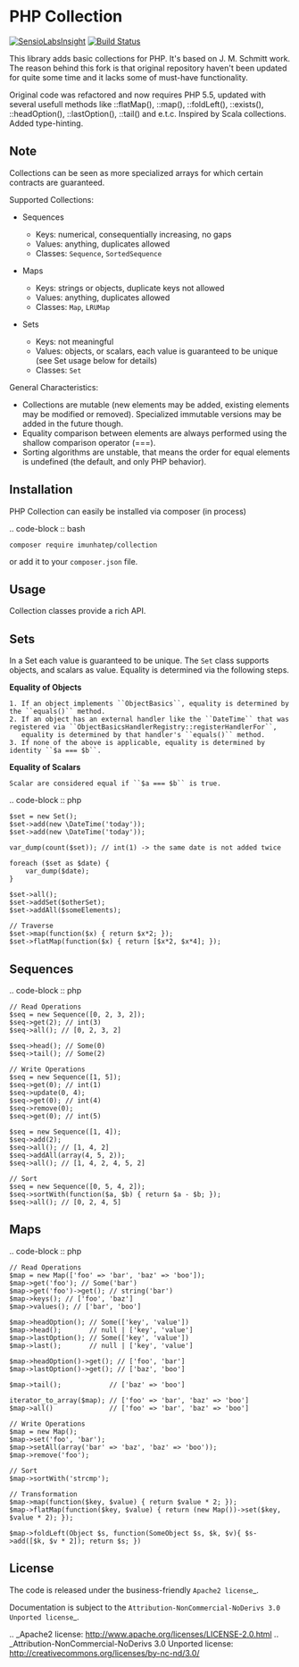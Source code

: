 PHP Collection
==============

[![SensioLabsInsight](https://insight.sensiolabs.com/projects/0448ddfd-68f8-4c77-a37b-2f3883652a68/mini.png)](https://insight.sensiolabs.com/projects/0448ddfd-68f8-4c77-a37b-2f3883652a68)
[![Build Status](https://travis-ci.org/Imunhatep/php-collection.svg?branch=master)](https://travis-ci.org/Imunhatep/php-collection)

This library adds basic collections for PHP. It's based on J. M. Schmitt work. The reason behind this fork is that original repository haven't been updated for quite some time and it laсks some of must-have functionality.

Original code was refactored and now requires PHP 5.5, updated with several usefull methods like ::flatMap(), ::map(), ::foldLeft(), ::exists(), ::headOption(),  ::lastOption(), ::tail()  and e.t.c. Inspired by Scala collections. Added type-hinting.

Note
-------

Collections can be seen as more specialized arrays for which certain contracts are guaranteed.

Supported Collections:

- Sequences

  - Keys: numerical, consequentially increasing, no gaps
  - Values: anything, duplicates allowed
  - Classes: ``Sequence``, ``SortedSequence``


- Maps

  - Keys: strings or objects, duplicate keys not allowed
  - Values: anything, duplicates allowed
  - Classes: ``Map``, ``LRUMap``


- Sets

  - Keys: not meaningful
  - Values: objects, or scalars, each value is guaranteed to be unique (see Set usage below for details)
  - Classes: ``Set``

General Characteristics:

- Collections are mutable (new elements may be added, existing elements may be modified or removed). Specialized
  immutable versions may be added in the future though.
- Equality comparison between elements are always performed using the shallow comparison operator (===).
- Sorting algorithms are unstable, that means the order for equal elements is undefined (the default, and only PHP behavior).


Installation
------------
PHP Collection can easily be installed via composer (in process)

.. code-block :: bash

    composer require imunhatep/collection

or add it to your ``composer.json`` file.

Usage
-----
Collection classes provide a rich API.

Sets
-----
In a Set each value is guaranteed to be unique. The ``Set`` class supports objects, and scalars as value. Equality
is determined via the following steps.

**Equality of Objects**

    1. If an object implements ``ObjectBasics``, equality is determined by the ``equals()`` method.
    2. If an object has an external handler like the ``DateTime`` that was registered via ``ObjectBasicsHandlerRegistry::registerHandlerFor``,
       equality is determined by that handler's ``equals()`` method.
    3. If none of the above is applicable, equality is determined by identity ``$a === $b``.

**Equality of Scalars**

    Scalar are considered equal if ``$a === $b`` is true.


.. code-block :: php

    $set = new Set();
    $set->add(new \DateTime('today'));
    $set->add(new \DateTime('today'));

    var_dump(count($set)); // int(1) -> the same date is not added twice

    foreach ($set as $date) {
        var_dump($date);
    }

    $set->all();
    $set->addSet($otherSet);
    $set->addAll($someElements);

    // Traverse
    $set->map(function($x) { return $x*2; });
    $set->flatMap(function($x) { return [$x*2, $x*4]; });


Sequences
---------

.. code-block :: php

    // Read Operations
    $seq = new Sequence([0, 2, 3, 2]);
    $seq->get(2); // int(3)
    $seq->all(); // [0, 2, 3, 2]

    $seq->head(); // Some(0)
    $seq->tail(); // Some(2)

    // Write Operations
    $seq = new Sequence([1, 5]);
    $seq->get(0); // int(1)
    $seq->update(0, 4);
    $seq->get(0); // int(4)
    $seq->remove(0);
    $seq->get(0); // int(5)

    $seq = new Sequence([1, 4]);
    $seq->add(2);
    $seq->all(); // [1, 4, 2]
    $seq->addAll(array(4, 5, 2));
    $seq->all(); // [1, 4, 2, 4, 5, 2]

    // Sort
    $seq = new Sequence([0, 5, 4, 2]);
    $seq->sortWith(function($a, $b) { return $a - $b; });
    $seq->all(); // [0, 2, 4, 5]

Maps
----

.. code-block :: php

    // Read Operations
    $map = new Map(['foo' => 'bar', 'baz' => 'boo']);
    $map->get('foo'); // Some('bar')
    $map->get('foo')->get(); // string('bar')
    $map->keys(); // ['foo', 'baz']
    $map->values(); // ['bar', 'boo']

    $map->headOption(); // Some(['key', 'value'])
    $map->head();       // null | ['key', 'value']
    $map->lastOption(); // Some(['key', 'value'])
    $map->last();       // null | ['key', 'value']
    
    $map->headOption()->get(); // ['foo', 'bar']
    $map->lastOption()->get(); // ['baz', 'boo']
    
    $map->tail();            // ['baz' => 'boo']

    iterator_to_array($map); // ['foo' => 'bar', 'baz' => 'boo']
    $map->all()              // ['foo' => 'bar', 'baz' => 'boo']

    // Write Operations
    $map = new Map();
    $map->set('foo', 'bar');
    $map->setAll(array('bar' => 'baz', 'baz' => 'boo'));
    $map->remove('foo');

    // Sort
    $map->sortWith('strcmp');

    // Transformation
    $map->map(function($key, $value) { return $value * 2; });
    $map->flatMap(function($key, $value) { return (new Map())->set($key, $value * 2); });
    
    $map->foldLeft(Object $s, function(SomeObject $s, $k, $v){ $s->add([$k, $v * 2]); return $s; })


License
-------

The code is released under the business-friendly `Apache2 license`_.

Documentation is subject to the `Attribution-NonCommercial-NoDerivs 3.0 Unported
license`_.

.. _Apache2 license: http://www.apache.org/licenses/LICENSE-2.0.html
.. _Attribution-NonCommercial-NoDerivs 3.0 Unported license: http://creativecommons.org/licenses/by-nc-nd/3.0/

